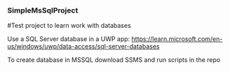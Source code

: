 ### SimpleMsSqlProject
#Test project to learn work with databases 

Use a SQL Server database in a UWP app: https://learn.microsoft.com/en-us/windows/uwp/data-access/sql-server-databases

To create database in MSSQL download SSMS and run scripts in the repo
